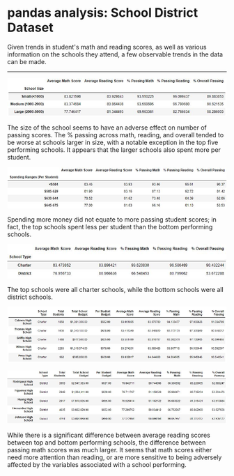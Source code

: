 # pandas analysis: School District Dataset

Given trends in student's math and reading scores, as well as various information on the schools they attend, a few observable trends in the data can be made.

- - -

![schoolSize](PyCitySchools/images/03_school_size.JPG)

The size of the school seems to have an adverse effect on number of passing scores.  The % passing across math, reading, and overall tended to be worse at schools larger in size, with a notable exception in the top five performing schools.  It appears that the larger schools also spent more per student.

![schoolSpend](PyCitySchools/images/04_school_spending.JPG)

Spending more money did not equate to more passing student scores; in fact, the top schools spent less per student than the bottom performing schools.

![charterDistrict](PyCitySchools/images/01a_charter_v_district.JPG)

The top schools were all charter schools, while the bottom schools were all district schools.

![topFive](PyCitySchools/images/01_top5_schools.JPG)

![bottomFive](PyCitySchools/images/02_bottom5_schools.JPG)

While there is a significant difference between average reading scores between top and bottom performing schools, the difference between passing math scores was much larger.  It seems that math scores either need more attention than reading, or are more sensitive to being adversely affected by the variables associated with a school performing.
